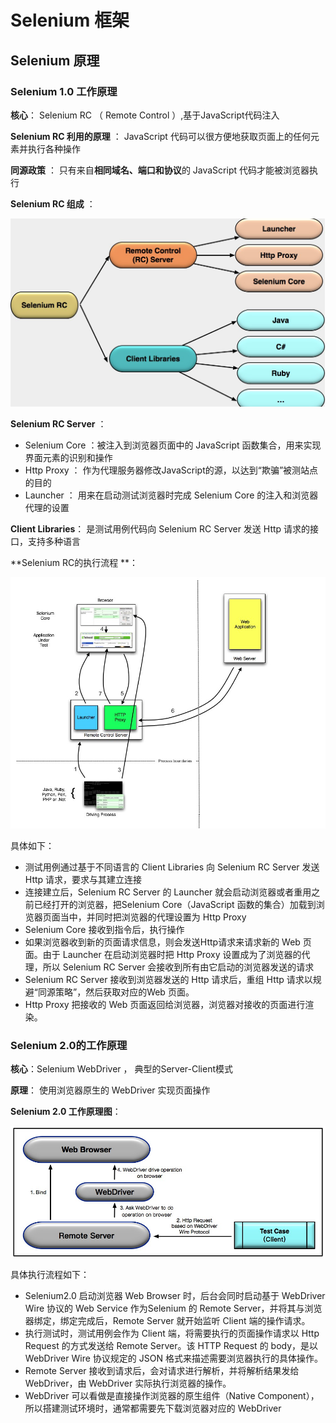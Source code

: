 # Selenium 框架

## Selenium 原理

### Selenium 1.0 工作原理

**核心**： Selenium RC （ Remote Control ）,基于JavaScript代码注入 

 **Selenium RC 利用的原理**   ： JavaScript 代码可以很方便地获取页面上的任何元素并执行各种操作 

**同源政策** ： 只有来自**相同域名、端口和协议**的 JavaScript 代码才能被浏览器执行 

**Selenium RC 组成** ：

![RC](./images/RC.jpg)

 **Selenium RC Server** ：

+  Selenium Core ：被注入到浏览器页面中的 JavaScript 函数集合，用来实现界面元素的识别和操作 
+  Http Proxy ： 作为代理服务器修改JavaScript的源，以达到“欺骗”被测站点的目的 
+  Launcher ： 用来在启动测试浏览器时完成 Selenium Core 的注入和浏览器代理的设置 

**Client Libraries**： 是测试用例代码向 Selenium RC Server 发送 Http 请求的接口，支持多种语言

**Selenium RC的执行流程 **：

![RC流程](./images/RC流程.jpg)

具体如下：

+  测试用例通过基于不同语言的 Client Libraries 向 Selenium RC Server 发送 Http 请求，要求与其建立连接 
+  连接建立后，Selenium RC Server 的 Launcher 就会启动浏览器或者重用之前已经打开的浏览器，把Selenium Core（JavaScript 函数的集合）加载到浏览器页面当中，并同时把浏览器的代理设置为 Http Proxy 
+  Selenium Core 接收到指令后，执行操作 
+  如果浏览器收到新的页面请求信息，则会发送Http请求来请求新的 Web 页面。由于 Launcher 在启动浏览器时把 Http Proxy 设置成为了浏览器的代理，所以 Selenium RC Server 会接收到所有由它启动的浏览器发送的请求 
+ Selenium RC Server 接收到浏览器发送的 Http 请求后，重组 Http 请求以规避“同源策略”，然后获取对应的Web 页面。
+ Http Proxy 把接收的 Web 页面返回给浏览器，浏览器对接收的页面进行渲染。

###  **Selenium 2.0的工作原理** 

**核心**：Selenium WebDriver ， 典型的Server-Client模式 

**原理**： 使用浏览器原生的 WebDriver 实现页面操作 

**Selenium 2.0 工作原理图**：

![webdriver](./images/webdriver.jpg)

具体执行流程如下：

+ Selenium2.0 启动浏览器 Web Browser 时，后台会同时启动基于 WebDriver Wire 协议的 Web Service 作为Selenium 的 Remote Server，并将其与浏览器绑定，绑定完成后，Remote Server 就开始监听 Client 端的操作请求。
+ 执行测试时，测试用例会作为 Client 端，将需要执行的页面操作请求以 Http Request 的方式发送给 Remote Server。该 HTTP Request 的 body，是以 WebDriver Wire 协议规定的 JSON 格式来描述需要浏览器执行的具体操作。
+ Remote Server 接收到请求后，会对请求进行解析，并将解析结果发给 WebDriver，由 WebDriver 实际执行浏览器的操作。
+ WebDriver 可以看做是直接操作浏览器的原生组件（Native Component），所以搭建测试环境时，通常都需要先下载浏览器对应的 WebDriver